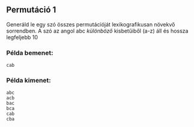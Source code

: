 ## Permutáció 1
Generáld le egy szó összes permutációját 
lexikografikusan növekvő sorrendben. A szó az angol abc 
*különböző* kisbetűiből (a-z) áll és hossza legfeljebb 10


### Példa bemenet:
```
cab
```
### Példa kimenet:
```
abc
acb
bac
bca
cab
cba
```
